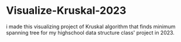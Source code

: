 # Visualize-Kruskal-2023
i made this visualizing project of Kruskal algorithm that finds minimum spanning tree for my highschool data structure class' project in 2023.
